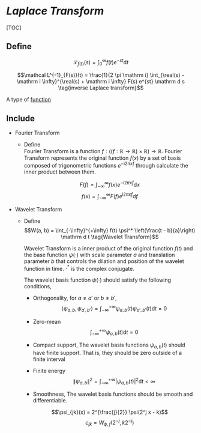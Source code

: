 # $Laplace\ Transform$

[TOC]

## Define
$$\mathcal L_{f(t)}(s) = \int_0^{\infty} f(t) e^{-st} \mathrm d t$$

$$\mathcal L^{-1}_{F(s)}(t) = \frac{1}{2 \pi \mathrm i} \int_{\real(s) - \mathrm i \infty}^{\real(s) + \mathrm i \infty} F(s) e^{st} \mathrm d s  \tag{inverse Laplace transform}$$

A type of [function](./Function.md)

## Include

* Fourier Transform
  - Define  
    Fourier Transform is a function $f: ((f:\mathbb R \to \mathbb R) \times \mathbb R) \to \mathbb R$. Fourier Transform represents the original function $f(x)$ by a set of basis composed of trigonometric functions $e^{-\mathrm i 2 \pi x f}$ through calculate the inner product between them.

    $$F(f) = \int_{-\infty}^{\infty} f(x) e^{-\mathrm i 2 \pi x f} \mathrm d x$$
    $$f(x) = \int_{-\infty}^{\infty} F(f) e^{\mathrm i 2 \pi x f} \mathrm d f \tag{inverse Fourier transform}$$

* Wavelet Transform
  - Define
    $$W(a, b) = \int_{-\infty}^{+\infty} f(t) \psi^* \left(\frac{t - b}{a}\right) \mathrm d t  \tag{Wavelet Transform}$$

    Wavelet Transform is a inner product of the original function $f(t)$ and the base function $\psi(\cdot)$ with scale parameter $a$ and translation parameter $b$ that controls the dilation and position of the wavelet function in time. $\cdot^*$ is the complex conjugate.

    The wavelet basis function $\psi(\cdot)$ should satisfy the following conditions,
    - Orthogonality, for $a\neq a' \text{ or } b\neq b'$,
      $$\left \langle \psi_{a,b}, \psi_{a',b'} \right \rangle = \int_{-\infty}^{+\infty} \psi_{a,b}(t) \psi_{a',b'}(t)\mathrm d t = 0$$  
    - Zero-mean
      $$\int_{-\infty}^{+\infty} \psi_{a,b}(t) \mathrm d t = 0$$   
    - Compact support, The wavelet basis functions $\psi_{a,b}(t)$ should have finite support. That is, they should be zero outside of a finite interval
      
    - Finite energy
      $$\|\psi_{a,b}\|^2 = \int_{-\infty}^{+\infty} |\psi_{a,b}(t)|^2 \mathrm d t < \infty$$  
    - Smoothness, The wavelet basis functions should be smooth and differentiable.

    $$\psi_{jk}(x) = 2^{\frac{j}{2}} \psi(2^j x - k)$$
    $$c_{jk} =  W_{\phi, f}(2^{-j}, k 2^{-j})$$